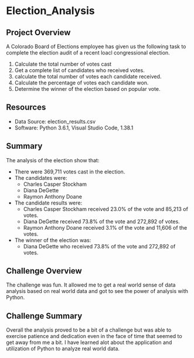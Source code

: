 # Election_Analysis

## Project Overview
A Colorado Board of Elections employee has given us the following task to complete the election audit of a recent loacl congressional election.
1. Calculate the total number of votes cast
2. Get a complete list of candidates who received votes.
3. calculate the total number of votes each candidate received.
4. Calculate the percentage of votes each candidate won.
5. Determine the winner of the election based on popular vote.

## Resources
- Data Source: election_results.csv
- Software: Python 3.6.1, Visual Studio Code, 1.38.1

## Summary
The analysis of the election show that:
- There were 369,711 votes cast in the election.
- The candidates were:
  - Charles Casper Stockham
  - Diana DeGette
  - Raymon Anthony Doane
- The candidate results were:
  - Charles Casper Stockham received 23.0% of the vote and 85,213 of votes.
  - Diana DeGette received 73.8% of the vote and 272,892 of votes.
  - Raymon Anthony Doane received 3.1% of the vote and 11,606 of the votes.
- The winner of the election was:
  - Diana DeGette who received 73.8% of the vote and 272,892 of votes.

## Challenge Overview
The challenge was fun. It allowed me to get a real world sense of data analysis based on real world data and got to see the power of analysis with Python.

## Challenge Summary
Overall the analysis proved to be a bit of a challenge but was able to exercise patience and dedication even in the face of time that seemed to get away from me a bit. I have learned alot about the application and utilization of Python to analyze real world data. 
